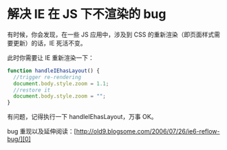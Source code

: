 # 解决 IE 在 JS 下不渲染的 bug

有时候，你会发现，在一些 JS 应用中，涉及到 CSS 的重新渲染（即页面样式需要更新）的话，IE 死活不变。

此时你需要让 IE 重新渲染一下：

```js
function handleIEhasLayout() {
  //trigger re-rendering
  document.body.style.zoom = 1.1;
  //restore it
  document.body.style.zoom = "";
}
```

有问题，记得执行一下 handleIEhasLayout，万事 OK。

bug 重现以及延伸阅读：[http://old9.blogsome.com/2006/07/26/ie6-reflow-bug/][0]

[0]: http://old9.blogsome.com/2006/07/26/ie6-reflow-bug/
